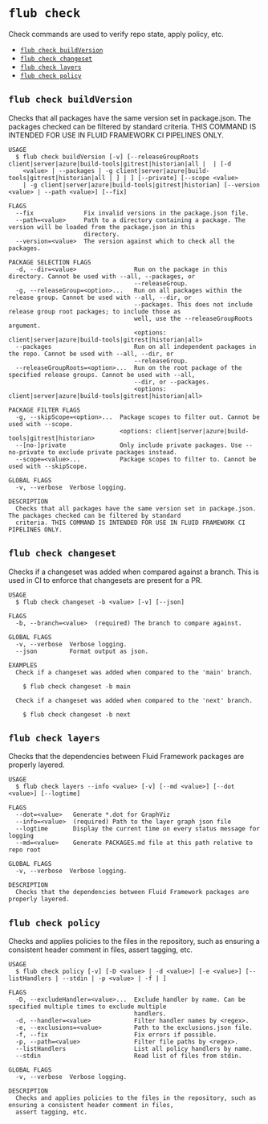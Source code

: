 `flub check`
============

Check commands are used to verify repo state, apply policy, etc.

* [`flub check buildVersion`](#flub-check-buildversion)
* [`flub check changeset`](#flub-check-changeset)
* [`flub check layers`](#flub-check-layers)
* [`flub check policy`](#flub-check-policy)

## `flub check buildVersion`

Checks that all packages have the same version set in package.json. The packages checked can be filtered by standard criteria. THIS COMMAND IS INTENDED FOR USE IN FLUID FRAMEWORK CI PIPELINES ONLY.

```
USAGE
  $ flub check buildVersion [-v] [--releaseGroupRoots client|server|azure|build-tools|gitrest|historian|all |  | [-d
    <value> | --packages | -g client|server|azure|build-tools|gitrest|historian|all | ] | ] [--private] [--scope <value>
    | -g client|server|azure|build-tools|gitrest|historian] [--version <value> | --path <value>] [--fix]

FLAGS
  --fix              Fix invalid versions in the package.json file.
  --path=<value>     Path to a directory containing a package. The version will be loaded from the package.json in this
                     directory.
  --version=<value>  The version against which to check all the packages.

PACKAGE SELECTION FLAGS
  -d, --dir=<value>                Run on the package in this directory. Cannot be used with --all, --packages, or
                                   --releaseGroup.
  -g, --releaseGroup=<option>...   Run on all packages within the release group. Cannot be used with --all, --dir, or
                                   --packages. This does not include release group root packages; to include those as
                                   well, use the --releaseGroupRoots argument.
                                   <options: client|server|azure|build-tools|gitrest|historian|all>
  --packages                       Run on all independent packages in the repo. Cannot be used with --all, --dir, or
                                   --releaseGroup.
  --releaseGroupRoots=<option>...  Run on the root package of the specified release groups. Cannot be used with --all,
                                   --dir, or --packages.
                                   <options: client|server|azure|build-tools|gitrest|historian|all>

PACKAGE FILTER FLAGS
  -g, --skipScope=<option>...  Package scopes to filter out. Cannot be used with --scope.
                               <options: client|server|azure|build-tools|gitrest|historian>
  --[no-]private               Only include private packages. Use --no-private to exclude private packages instead.
  --scope=<value>...           Package scopes to filter to. Cannot be used with --skipScope.

GLOBAL FLAGS
  -v, --verbose  Verbose logging.

DESCRIPTION
  Checks that all packages have the same version set in package.json. The packages checked can be filtered by standard
  criteria. THIS COMMAND IS INTENDED FOR USE IN FLUID FRAMEWORK CI PIPELINES ONLY.
```

## `flub check changeset`

Checks if a changeset was added when compared against a branch. This is used in CI to enforce that changesets are present for a PR.

```
USAGE
  $ flub check changeset -b <value> [-v] [--json]

FLAGS
  -b, --branch=<value>  (required) The branch to compare against.

GLOBAL FLAGS
  -v, --verbose  Verbose logging.
  --json         Format output as json.

EXAMPLES
  Check if a changeset was added when compared to the 'main' branch.

    $ flub check changeset -b main

  Check if a changeset was added when compared to the 'next' branch.

    $ flub check changeset -b next
```

## `flub check layers`

Checks that the dependencies between Fluid Framework packages are properly layered.

```
USAGE
  $ flub check layers --info <value> [-v] [--md <value>] [--dot <value>] [--logtime]

FLAGS
  --dot=<value>   Generate *.dot for GraphViz
  --info=<value>  (required) Path to the layer graph json file
  --logtime       Display the current time on every status message for logging
  --md=<value>    Generate PACKAGES.md file at this path relative to repo root

GLOBAL FLAGS
  -v, --verbose  Verbose logging.

DESCRIPTION
  Checks that the dependencies between Fluid Framework packages are properly layered.
```

## `flub check policy`

Checks and applies policies to the files in the repository, such as ensuring a consistent header comment in files, assert tagging, etc.

```
USAGE
  $ flub check policy [-v] [-D <value> | -d <value>] [-e <value>] [--listHandlers | --stdin | -p <value> | -f | ]

FLAGS
  -D, --excludeHandler=<value>...  Exclude handler by name. Can be specified multiple times to exclude multiple
                                   handlers.
  -d, --handler=<value>            Filter handler names by <regex>.
  -e, --exclusions=<value>         Path to the exclusions.json file.
  -f, --fix                        Fix errors if possible.
  -p, --path=<value>               Filter file paths by <regex>.
  --listHandlers                   List all policy handlers by name.
  --stdin                          Read list of files from stdin.

GLOBAL FLAGS
  -v, --verbose  Verbose logging.

DESCRIPTION
  Checks and applies policies to the files in the repository, such as ensuring a consistent header comment in files,
  assert tagging, etc.
```
